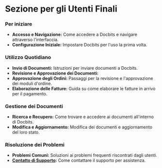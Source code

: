 # Sezione per gli Utenti Finali

### Per iniziare

* **Accesso e Navigazione:** Come accedere a Docbits e navigare attraverso l'interfaccia.
* **Configurazione Iniziale:** Impostare Docbits per l'uso la prima volta.

### Utilizzo Quotidiano

* **Invio di Documenti:** Istruzioni per inviare documenti a Docbits.
* **Revisione e Approvazione dei Documenti:**
* **Approvazione degli Ordini:** Passaggi per la revisione e l'approvazione dei moduli d'ordine.
* **Elaborazione delle Fatture:** Guida su come elaborare le fatture in arrivo per il pagamento.

### Gestione dei Documenti

* **Ricerca e Recupero:** Come trovare e accedere ai documenti all'interno di Docbits.
* **Modifica e Aggiornamento:** Modifica dei documenti e aggiornamento del loro stato.

### Risoluzione dei Problemi

* **Problemi Comuni:** Soluzioni ai problemi frequenti riscontrati dagli utenti.
* [**Contatto di Supporto**](user-support.md)**:** Come contattare il supporto per assistenza.
